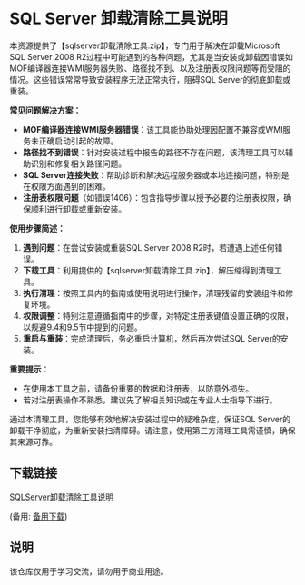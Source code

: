# SQL Server 卸载清除工具说明

本资源提供了【sqlserver卸载清除工具.zip】，专门用于解决在卸载Microsoft SQL Server 2008 R2过程中可能遇到的各种问题，尤其是当安装或卸载因错误如MOF编译器连接WMI服务器失败、路径找不到、以及注册表权限问题等而受阻的情况。这些错误常常导致安装程序无法正常执行，阻碍SQL Server的彻底卸载或重装。

**常见问题解决方案：**
- **MOF编译器连接WMI服务器错误**：该工具能协助处理因配置不兼容或WMI服务未正确启动引起的故障。
- **路径找不到错误**：针对安装过程中报告的路径不存在问题，该清理工具可以辅助识别和修复相关路径问题。
- **SQL Server连接失败**：帮助诊断和解决远程服务器或本地连接问题，特别是在权限方面遇到的困难。
- **注册表权限问题**（如错误1406）：包含指导步骤以授予必要的注册表权限，确保顺利进行卸载或重新安装。

**使用步骤简述：**
1. **遇到问题**：在尝试安装或重装SQL Server 2008 R2时，若遭遇上述任何错误。
2. **下载工具**：利用提供的【sqlserver卸载清除工具.zip】，解压缩得到清理工具。
3. **执行清理**：按照工具内的指南或使用说明进行操作，清理残留的安装组件和修复环境。
4. **权限调整**：特别注意遵循指南中的步骤，对特定注册表键值设置正确的权限，以规避9.4和9.5节中提到的问题。
5. **重启与重装**：完成清理后，务必重启计算机，然后再次尝试SQL Server的安装。

**重要提示**：
- 在使用本工具之前，请备份重要的数据和注册表，以防意外损失。
- 若对注册表操作不熟悉，建议先了解相关知识或在专业人士指导下进行。

通过本清理工具，您能够有效地解决安装过程中的疑难杂症，保证SQL Server的卸载干净彻底，为重新安装扫清障碍。请注意，使用第三方清理工具需谨慎，确保其来源可靠。

## 下载链接
[SQLServer卸载清除工具说明](https://pan.quark.cn/s/8d05db51cc46) 

(备用: [备用下载](https://pan.baidu.com/s/1JNjPRju61G3KhBgVRuTL3A?pwd=1234))

## 说明

该仓库仅用于学习交流，请勿用于商业用途。
